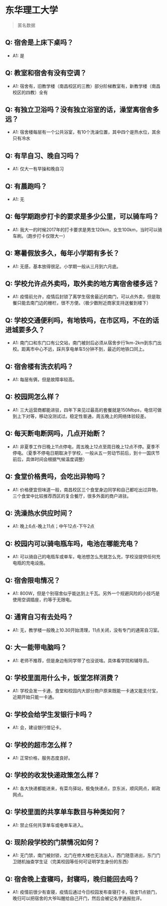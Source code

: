 # 东华理工大学
> 匿名数据
## Q: 宿舍是上床下桌吗？
- A1: 是
## Q: 教室和宿舍有没有空调？
- A1: 宿舍有，旧教学楼（南昌校区的三教）部分阶梯教室有，新教学楼（南昌校区的四教）全有
## Q: 有独立卫浴吗？没有独立浴室的话，澡堂离宿舍多远？
- A1: 宿舍楼每层有一个公共浴室，有10个洗澡位置，其中四个是热水位，其余只有冷水
## Q: 有早自习、晚自习吗？
- A1: 仅大一有早操和晚自习
## Q: 有晨跑吗？
- A1: 无
## Q: 每学期跑步打卡的要求是多少公里，可以骑车吗？
- A1: 我大一的时候2017年的打卡要求是男生120km，女生100km，当时可以骑车刷。（跑步打卡仅限大一）
## Q: 寒暑假放多久，每年小学期有多长？
- A1: 无感，基本放得很足。小学期一般从三月到六月底。
## Q: 学校允许点外卖吗，取外卖的地方离宿舍楼多远？
- A1: 疫情前允许，疫情后封锁了离学生宿舍最近的南门，可以点外卖，但是取餐只能去南门边的栅栏，很不方便。（极少数附近商家支持送餐到楼下）
## Q: 学校交通便利吗，有地铁吗，在市区吗，不在的话进城要多久？
- A1: 南门口和东门口有公交站，南门被封后必须从宿舍步行1km-2km到东门出校。距离市中心不远，踩共享电单车5分钟不到，最近的地铁口同上。
## Q: 宿舍楼有洗衣机吗？
- A1: 每层有俩，但是故障率较高。
## Q: 校园网怎么样？
- A1: 三大运营商都能进驻，四年下来见过最高的套餐就是150Mbps，电信可做到上下对等，移动没测试过。稳定性普通，周五晚上的网络体验较差。
## Q: 每天断电断网吗，几点开始断？
- A1: 非夏季工作日晚上11点停电，周五晚上12点至周日晚上12点不停。夏季不停电。（夏季不停电日期取决于学校，一般从五一劳动节前后，到十一国庆节前后，具体时间会根据气候温度调整）
## Q: 食堂价格贵吗，会吃出异物吗？
- A1: 价格便宜但味道一般，南昌校区三个食堂身边同学和自己都吃出过异物，三个食堂中比较推荐西区的复合餐厅，很多外面的商户进驻。
## Q: 洗澡热水供应时间？
- A1: 晚上6点-晚上11点；中午12点-下午2点
## Q: 校园内可以骑电瓶车吗，电池在哪能充电？
- A1: 可以骑自己的电瓶车或单车，电池想怎么充就怎么充，学校没提供任何充电瓶的充电设施。
## Q: 宿舍限电情况？
- A1: 800W，但是个别宿舍似乎能达到上千瓦。另外一个规避风险的小技巧是使用空调插座，约等于无限电。
## Q: 通宵自习有去处吗？
- A1: 无，教学楼一般晚上10.30开始清理，11点关闭，没有专门的通宵自习室。
## Q: 大一能带电脑吗？
- A1: 老师不推荐，但是身边有同学带了也没说啥。具体看学院和辅导员。
## Q: 学校里面用什么卡，饭堂怎样消费？
- A1: 学校会发一卡通，食堂和校园内大部分商户原来既能一卡通又能支付宝，近期开始只能一卡通。
## Q: 学校会给学生发银行卡吗？
- A1: 会，建设银行借记卡。
## Q: 学校的超市怎么样？
- A1: 正常价格，服务态度良好。
## Q: 学校的收发快递政策怎么样？
- A1: 各大快递都能进来，有菜鸟驿站，极兔快递点，京东派，顺风网点，邮政网点。
## Q: 学校里面的共享单车数目与种类如何？
- A1: 禁止任何共享单车或电单车进入。
## Q: 现阶段学校的门禁情况如何？
- A1: 无门禁，南门被封锁，北门在修大楼也无法出入，西门随意进出，东门门卫随机抽查学生证（完美校园等任何可证明学生身份的东西）
## Q: 宿舍晚上查寝吗，封寝吗，晚归能回去吗？
- A1: 疫情前很少有查寝，疫情后通过今日校园发布查寝打卡，宿舍11点锁门，晚归可以把宿舍的大爷叫醒给自己开门，然后会被记名字通报批评。